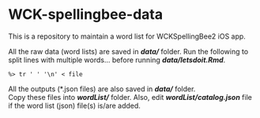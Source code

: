 # WCK-spellingbee-data

This is a repository to maintain a word list for WCKSpellingBee2 iOS app.

All the raw data (word lists) are saved in ***data/*** folder.
Run the following to split lines with multiple words... before running ***data/letsdoit.Rmd***.

```
%> tr ' ' '\n' < file
```

All the outputs (*.json files) are also saved in ***data/*** folder.  
Copy these files into ***wordList/*** folder.
Also, edit ***wordList/catalog.json*** file if the word list (json) file(s) is/are added.

